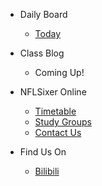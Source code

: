 - Daily Board
  - [Today](db/dbtoday.md)
  
- Class Blog
  - Coming Up!
  
- NFLSixer Online
  - [Timetable](nsonline/timetable2021.md)
  - [Study Groups](nsonline/studygroups.md)
  - [Contact Us](/nsonline/contactform.md)

- Find Us On
  - [Bilibili](https://m.bilibili.com/space/1668916597)